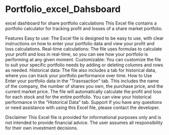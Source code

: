 # Portfolio_excel_Dahsboard
excel dashboard for share portfolio calculations
This Excel file contains a portfolio calculator for tracking profit and losses of a share market portfolio.

Features
Easy to use: The Excel file is designed to be easy to use, with clear instructions on how to enter your portfolio data and view your profit and loss calculations.
Real-time calculations: The file uses formulas to calculate your profit and loss in real-time, so you can see how your portfolio is performing at any given moment.
Customizable: You can customize the file to suit your specific portfolio needs by adding or deleting columns and rows as needed.
Historical data: The file also includes a tab for historical data, where you can track your portfolio performance over time.
How to Use
Enter your portfolio data in the "Trasnsaction" tab. This includes the name of the company, the number of shares you own, the purchase price, and the current market price.
The file will automatically calculate the profit and loss for each stock and for the entire portfolio.
You can view your historical performance in the "Historical Data" tab.
Support
If you have any questions or need assistance with using this Excel file, please contact the developer.

Disclaimer
This Excel file is provided for informational purposes only and is not intended to provide financial advice. The user assumes all responsibility for their own investment decisions.
